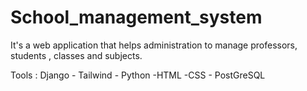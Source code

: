 # School_management_system
It's a web application that helps administration to manage professors, students , classes and subjects.

Tools : Django - Tailwind - Python -HTML -CSS - PostGreSQL
